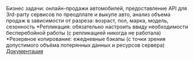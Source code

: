 Бизнес задачи: онлайн-продажи автомобилей, предоставление API для 3rd-party сервисов по преодплате и выкупе авто, анализ объема продаж в зависимости от разреза: 
возраст, пол, марка, модель, сезонность
*Репликация: обязательно настроить ввиду необходимости бесперебойной работы  (с репликацией никогда не работала)
*Резервное копирование: ежедневные бэкапы (с точки зрения допустимого объёма потерянных данных и ресурсов сервера)
[Документация](https://github.com/charmwizwsh/databases/blob/alpha/%D0%9F%D1%80%D0%BE%D0%B5%D0%BA%D1%82%D0%B8%D1%80%D0%BE%D0%B2%D0%B0%D0%BD%D0%B8%D0%B5%20%D0%91%D0%94/%D0%94%D0%BE%D0%BA%D1%83%D0%BC%D0%B5%D0%BD%D1%82%D0%B0%D1%86%D0%B8%D1%8F.pdf)
